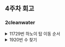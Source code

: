 ## 4주차 회고

### 2cleanwater
<details>
<summary>11729번 하노이 탑 이동 순서</summary>
<div markdown="1">

### 문제 해결 방식
   * 하노이의 탑은 n개의 탑을 옮길 때 기본적으로 n-1만큼의 탑을 빈 봉으로 옮기고 n번판을 옮긴 뒤 다시 n-1탑을 위로 올리는 방식으로 해결한다.
   * 재귀를 이용하여 해결한다.
### 문제점과 해결방안
    * 탑을 이동시키는 표현 방식을 적어보면 (n-1 탑 옮기는 과정), (1 3), (n-1 탑을 옮기는 과정) 식으로 계산된다.
    * 따라서 전체 이동 횟수는 n = (n-1)*2 +1 로 계산할 수 있다.
    * 봉이 3개이기 때문에 출발봉, 도착봉, 남는 봉으로 나눠서 입력받아야한다.
        * 재귀 방식을 이용하기 때문에 n-1의 도착이 남는 봉이기 떄문이다.
    * valueOf()와 parseInt()의 차이 : Integer 객체와 int형으로 변환하기때문에 크기 차이가 난다.
 
</div>
</details>

<details>
<summary>1920번 수 찾기</summary>
<div markdown="1">

### 문제 해결 방식
        * 검색할 배열을 정렬한 후 이진 탐색을 이용하여 값을 확인
        * N 배열에 M 배열 요소를 for문을 통해 하나씩 검색
### 문제점과 해결방안
        * search 부분에서 return 값은 boolean으로 검색하는 수의 유무를 체크함
        * 왼쪽과 오른쪽 인덱스를 결정해 중간 인덱스 계산
        * 중간 인덱스 요소랑 비교해서 왼쪽은 +1, 오른쪽은 - 1하며 값을 검색한다.
        * 값이 없어 왼쪽이 오른쪽보다 커지면 while 탈출 후 false
   
</div>
</details>

